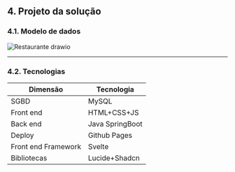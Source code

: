 ## 4. Projeto da solução

### 4.1. Modelo de dados

![Restaurante drawio](https://github.com/ICEI-PUC-Minas-PPLES-TI/plf-es-2024-1-ti2-1372100-grupo-4-restaurante/assets/63589918/b51bdd6c-cd5e-40f7-a9e0-ed97b8d49160)

---

### 4.2. Tecnologias

| **Dimensão**   | **Tecnologia**  |
| ---            | ---             |
| SGBD           | MySQL           |
| Front end      | HTML+CSS+JS     |
| Back end       | Java SpringBoot |
| Deploy         | Github Pages    |
|Front end Framework | Svelte |
|Bibliotecas|Lucide+Shadcn|

